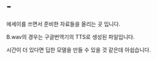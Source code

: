 # -
에세이를 쓰면서 준비한 자료들을 올리는 곳 입니다.

B.wav의 경우는 구글번역기의 TTS로 생성된 파일입니다.



시간이 더 있다면 딥한 모델을 만들 수 있을 것 같은데 아쉽습니다.

